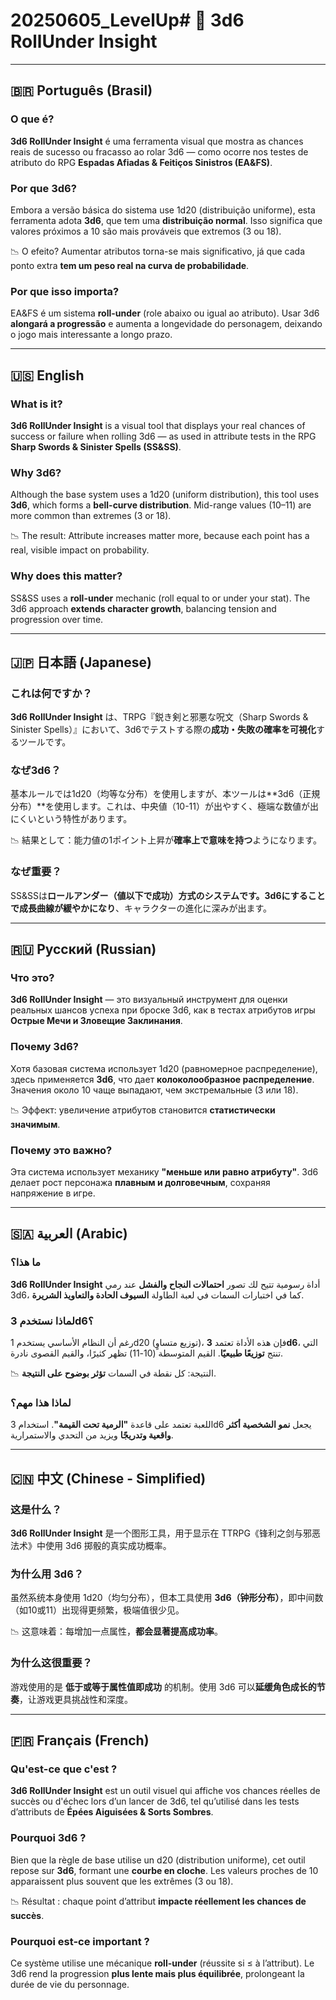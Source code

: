 # 20250605_LevelUp# 🎲 3d6 RollUnder Insight

---

## 🇧🇷 Português (Brasil)

### O que é?

**3d6 RollUnder Insight** é uma ferramenta visual que mostra as chances reais de sucesso ou fracasso ao rolar 3d6 — como ocorre nos testes de atributo do RPG **Espadas Afiadas & Feitiços Sinistros (EA&FS)**.

### Por que 3d6?

Embora a versão básica do sistema use 1d20 (distribuição uniforme), esta ferramenta adota **3d6**, que tem uma **distribuição normal**. Isso significa que valores próximos a 10 são mais prováveis que extremos (3 ou 18).

📉 O efeito? Aumentar atributos torna-se mais significativo, já que cada ponto extra **tem um peso real na curva de probabilidade**.

### Por que isso importa?

EA&FS é um sistema **roll-under** (role abaixo ou igual ao atributo). Usar 3d6 **alongará a progressão** e aumenta a longevidade do personagem, deixando o jogo mais interessante a longo prazo.

---

## 🇺🇸 English

### What is it?

**3d6 RollUnder Insight** is a visual tool that displays your real chances of success or failure when rolling 3d6 — as used in attribute tests in the RPG **Sharp Swords & Sinister Spells (SS&SS)**.

### Why 3d6?

Although the base system uses a 1d20 (uniform distribution), this tool uses **3d6**, which forms a **bell-curve distribution**. Mid-range values (10–11) are more common than extremes (3 or 18).

📉 The result: Attribute increases matter more, because each point has a real, visible impact on probability.

### Why does this matter?

SS&SS uses a **roll-under** mechanic (roll equal to or under your stat). The 3d6 approach **extends character growth**, balancing tension and progression over time.

---

## 🇯🇵 日本語 (Japanese)

### これは何ですか？

**3d6 RollUnder Insight** は、TRPG『鋭き剣と邪悪な呪文（Sharp Swords & Sinister Spells）』において、3d6でテストする際の**成功・失敗の確率を可視化**するツールです。

### なぜ3d6？

基本ルールでは1d20（均等な分布）を使用しますが、本ツールは**3d6（正規分布）**を使用します。これは、中央値（10-11）が出やすく、極端な数値が出にくいという特性があります。

📉 結果として：能力値の1ポイント上昇が**確率上で意味を持つ**ようになります。

### なぜ重要？

SS&SSは**ロールアンダー（値以下で成功）**方式のシステムです。3d6にすることで**成長曲線が緩やかになり**、キャラクターの進化に深みが出ます。

---

## 🇷🇺 Русский (Russian)

### Что это?

**3d6 RollUnder Insight** — это визуальный инструмент для оценки реальных шансов успеха при броске 3d6, как в тестах атрибутов игры **Острые Мечи и Зловещие Заклинания**.

### Почему 3d6?

Хотя базовая система использует 1d20 (равномерное распределение), здесь применяется **3d6**, что дает **колоколообразное распределение**. Значения около 10 чаще выпадают, чем экстремальные (3 или 18).

📉 Эффект: увеличение атрибутов становится **статистически значимым**.

### Почему это важно?

Эта система использует механику **"меньше или равно атрибуту"**. 3d6 делает рост персонажа **плавным и долговечным**, сохраняя напряжение в игре.

---

## 🇸🇦 العربية (Arabic)

### ما هذا؟

**3d6 RollUnder Insight** أداة رسومية تتيح لك تصور **احتمالات النجاح والفشل** عند رمي 3d6، كما في اختبارات السمات في لعبة الطاولة **السيوف الحادة والتعاويذ الشريرة**.

### لماذا نستخدم 3d6؟

رغم أن النظام الأساسي يستخدم 1d20 (توزيع متساوٍ)، فإن هذه الأداة تعتمد **3d6**، التي تنتج **توزيعًا طبيعيًا**. القيم المتوسطة (10-11) تظهر كثيرًا، والقيم القصوى نادرة.

📉 النتيجة: كل نقطة في السمات **تؤثر بوضوح على النتيجة**.

### لماذا هذا مهم؟

اللعبة تعتمد على قاعدة **"الرمية تحت القيمة"**. استخدام 3d6 يجعل **نمو الشخصية أكثر واقعية وتدريجًا** ويزيد من التحدي والاستمرارية.

---

## 🇨🇳 中文 (Chinese - Simplified)

### 这是什么？

**3d6 RollUnder Insight** 是一个图形工具，用于显示在 TTRPG《锋利之剑与邪恶法术》中使用 3d6 掷骰的真实成功概率。

### 为什么用 3d6？

虽然系统本身使用 1d20（均匀分布），但本工具使用 **3d6（钟形分布）**，即中间数（如10或11）出现得更频繁，极端值很少见。

📉 这意味着：每增加一点属性，**都会显著提高成功率**。

### 为什么这很重要？

游戏使用的是 **低于或等于属性值即成功** 的机制。使用 3d6 可以**延缓角色成长的节奏**，让游戏更具挑战性和深度。

---

## 🇫🇷 Français (French)

### Qu'est-ce que c'est ?

**3d6 RollUnder Insight** est un outil visuel qui affiche vos chances réelles de succès ou d'échec lors d’un lancer de 3d6, tel qu’utilisé dans les tests d’attributs de **Épées Aiguisées & Sorts Sombres**.

### Pourquoi 3d6 ?

Bien que la règle de base utilise un d20 (distribution uniforme), cet outil repose sur **3d6**, formant une **courbe en cloche**. Les valeurs proches de 10 apparaissent plus souvent que les extrêmes (3 ou 18).

📉 Résultat : chaque point d’attribut **impacte réellement les chances de succès**.

### Pourquoi est-ce important ?

Ce système utilise une mécanique **roll-under** (réussite si ≤ à l’attribut). Le 3d6 rend la progression **plus lente mais plus équilibrée**, prolongeant la durée de vie du personnage.